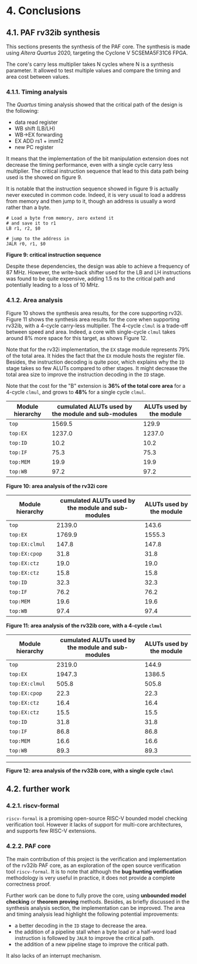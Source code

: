 # 4. Conclusions

## 4.1. PAF rv32ib synthesis 

This sections presents the synthesis of the PAF core.
The synthesis is made using _Altera Quartus_ 2020, targeting the Cyclone V 5CSEMA5F31C6 FPGA.

The core's carry less multiplier takes N cycles where N is a synthesis parameter. It allowed to test multiple values and compare the timing and area cost between values.


### 4.1.1. Timing analysis


The _Quartus_ timing analysis showed that the critical path of the design is the following:  

- data read register
- WB shift (LB/LH)
- WB->EX forwarding
- EX ADD rs1 + imm12
- new PC register


It means that the implementation of the bit manipulation extension does not decrease the timing performance, even with a single cycle carry less multiplier. The critical instruction sequence that lead to this data path being used is the showed on figure 9.

It is notable that the instruction sequence showed in figure 9 is actually never executed in common code. Indeed, it is very usual to load a address from memory and then jump to it, though an address is usually a word rather than a byte. 


```
# Load a byte from memory, zero extend it
# and save it to r1
LB r1, r2, $0

# jump to the address in
JALR r0, r1, $0
```
__Figure 9: critical instruction sequence__



Despite these dependencies, the design was able to achieve a frequency of 87 MHz. However, the write-back shifter used for the LB and LH instructions was found to be quite expensive, adding 1.5 ns to the critical path and potentially leading to a loss of 10 MHz.


### 4.1.2. Area analysis


Figure 10 shows the synthesis area results, for the core supporting rv32i. Figure 11 shows the synthesis area results for the core when supporting rv32ib, with a 4-cycle carry-less multiplier. The 4-cycle `clmul` is a trade-off between speed and area. Indeed, a core with single-cycle `clmul` takes around 8% more space for this target, as shows Figure 12.

Note that for the rv32i implementation, the `EX` stage module represents 79% of the total area.
It hides the fact that the `EX` module hosts the register file. Besides, the instruction decoding is quite poor, which explains why the `ID` stage takes so few ALUTs compared to other stages. It might decrease the total area size to improve the instruction decoding in the `ID` stage.

Note that the cost for the "B" extension is __36% of the total core area__ for a 4-cycle `clmul`, and grows to __48%__ for a single cycle `clmul`.




Module hierarchy | cumulated ALUTs used by the module and sub-modules | ALUTs used by the module |
---| --- | --- |
`top`            | 1569.5  | 129.9  |
`top:EX`         | 1237.0  | 1237.0 |
`top:ID`         | 10.2    | 10.2   |
`top:IF`         | 75.3    | 75.3   |
`top:MEM`        | 19.9    | 19.9   |
`top:WB`         | 97.2    | 97.2   |
__Figure 10: area analysis of the rv32i core__



Module hierarchy | cumulated ALUTs used by the module and sub-modules | ALUTs used by the module |
---| --- | --- |
`top`            | 2139.0  | 143.6  |
`top:EX`         | 1769.9  | 1555.3 |
`top:EX:clmul`   | 147.8   | 147.8  |
`top:EX:cpop`    | 31.8    | 31.8   |
`top:EX:ctz`     | 19.0    | 19.0   |
`top:EX:ctz`     | 15.8    | 15.8   |
`top:ID`         | 32.3    | 32.3   |
`top:IF`         | 76.2    | 76.2   |
`top:MEM`        | 19.6    | 19.6   |
`top:WB`         | 97.4    | 97.4   |
__Figure 11: area analysis of the rv32ib core, with a 4-cycle `clmul`__


Module hierarchy | cumulated ALUTs used by the module and sub-modules | ALUTs used by the module |
---| --- | --- |
`top`            | 2319.0  | 144.9  |         
`top:EX`         | 1947.3  | 1386.5 |         
`top:EX:clmul`   | 505.8   | 505.8  |         
`top:EX:cpop`    | 22.3    | 22.3   |     
`top:EX:ctz`     | 16.4    | 16.4   |     
`top:EX:ctz`     | 15.5    | 15.5   |     
`top:ID`         | 31.8    | 31.8   |     
`top:IF`         | 86.8    | 86.8   |     
`top:MEM`        | 16.6    | 16.6   |     
`top:WB`         | 89.3    | 89.3   |     
----------------  --------- -------- 
__Figure 12: area analysis of the rv32ib core, with a single cycle `clmul`__




## 4.2. further work
### 4.2.1. riscv-formal

`riscv-formal` is a promising open-source RISC-V bounded model checking verification tool. However it lacks of support for multi-core  architectures, and supports few RISC-V extensions.

### 4.2.2. PAF core

The main contribution of this project is the verification and implementation of the rv32ib PAF core, as an exploration of the open source verification tool `riscv-formal`. It is to note that although the __bug hunting verification__ methodology is very useful in practice, it does not provide a complete correctness proof. 

Further work can be done to fully prove the core, using __unbounded model checking__ or __theorem proving__ methods. Besides, as briefly discussed in the synthesis analysis section, the implementation can be improved. The area and timing analysis lead highlight the following potential improvements:

- a better decoding in the `ID` stage to decrease the area.
- the addition of a pipeline stall when a byte load or a half-word load instruction is followed by `JALR` to improve the critical path.
- the addition of a new pipeline stage to improve the critical path.

It also lacks of an interrupt mechanism.


